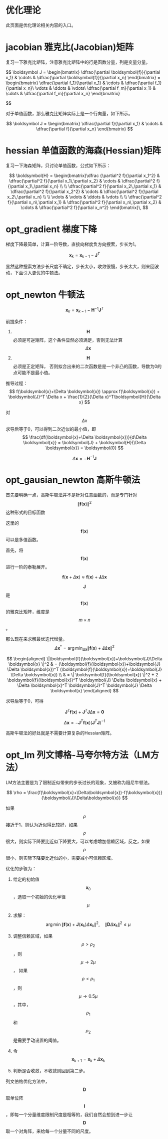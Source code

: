 # 优化理论

此页面是优化理论相关内容的入口。

# jacobian 雅克比(Jacobian)矩阵

复习一下雅克比矩阵，注意雅克比矩阵中的行是函数分量，列是变量分量。

$$
\boldsymbol J = \begin{bmatrix}
    \dfrac{\partial \boldsymbol{f}}{\partial x_1} & \cdots & \dfrac{\partial \boldsymbol{f}}{\partial x_n} \end{bmatrix}
= \begin{bmatrix}
    \dfrac{\partial f_1}{\partial x_1} & \cdots & \dfrac{\partial f_1}{\partial x_n}\\
    \vdots & \ddots & \vdots\\
    \dfrac{\partial f_m}{\partial x_1} & \cdots & \dfrac{\partial f_m}{\partial x_n} \end{bmatrix}

$$

对于单值函数，那么雅克比矩阵实际上是一个行向量，如下所示。

$$
\boldsymbol J = \begin{bmatrix}
    \dfrac{\partial f}{\partial x_1} & \cdots & \dfrac{\partial f}{\partial x_n} \end{bmatrix}
$$

# hessian 单值函数的海森(Hessian)矩阵

复习一下海森矩阵，只讨论单值函数，公式如下所示：

$$
\boldsymbol{H} = \begin{bmatrix}\dfrac {\partial^2 f}{\partial x_1^2} & \dfrac{\partial^2 f}{\partial x_1\,\partial x_2} & \cdots & \dfrac{\partial^2 f}{\partial x_1\,\partial x_n} \\  \\
\dfrac{\partial^2 f}{\partial x_2\,\partial x_1} & \dfrac{\partial^2 f}{\partial x_2^2} & \cdots & \dfrac{\partial^2 f}{\partial x_2\,\partial x_n} \\  \\
\vdots & \vdots & \ddots & \vdots \\  \\
\dfrac{\partial^2 f}{\partial x_n\,\partial x_1} & \dfrac{\partial^2 f}{\partial x_n\,\partial x_2} & \cdots & \dfrac{\partial^2 f}{\partial x_n^2}
\end{bmatrix}\,
$$

# opt_gradient 梯度下降

梯度下降最简单，计算一阶导数，直接向梯度负方向搜索，步长为1。

$$
    \boldsymbol{x}_{k} =  \boldsymbol{x}_{k-1} - \boldsymbol{J}^T
$$

显然这种搜索方法步长尺度不确定，步长太小，收敛很慢，步长太大，则来回波动，下面引入更优的牛顿法。

# opt_newton 牛顿法

$$
    \boldsymbol{x}_{k} =  \boldsymbol{x}_{k-1} - \boldsymbol{H}^{-1} \boldsymbol{J}^T 
$$

前提条件：

1. $$ \boldsymbol{H} $$必须是可逆矩阵，这个条件显然必须满足，否则无法计算 $$ \Delta \boldsymbol{x} $$

2. $$ \boldsymbol{H} $$必须是正定矩阵， 否则拟合出来的二次函数是是一个非凸的函数，导数为0的点可能不是最小值。

推导过程：
$$
    f(\boldsymbol{x}+\Delta \boldsymbol{x}) \approx f(\boldsymbol{x}) + \boldsymbol{J}^T \Delta x + \frac{1}{2}{\Delta x}^T\boldsymbol{H}{\Delta x}
$$

对$$ \Delta x $$ 求导后等于0，可以得到二次近似的最小值，即
$$
    \frac{df(\boldsymbol{x}+\Delta \boldsymbol{x})}{d\Delta \boldsymbol{x}} = \boldsymbol{J} + \boldsymbol{H}{\Delta \boldsymbol{x}} = \boldsymbol{0}
$$


$$
    \Delta \boldsymbol{x} = -\boldsymbol{H}^{-1} \boldsymbol{J}
$$

# opt_gausian_newton 高斯牛顿法

首先要明确一点，高斯牛顿法并不是针对任意函数的，而是专门针对$$ \|\boldsymbol{f}(\boldsymbol{x})\|^2 $$这种形式的目标函数

这里的$$ \boldsymbol{f}(\boldsymbol{x}) $$可以是多值函数。

首先，将$$ \boldsymbol{f}(\boldsymbol{x}) $$进行一阶的泰勒展开。

$$
    \boldsymbol{f}(\boldsymbol{x}+\Delta \boldsymbol{x}) \approx \boldsymbol{f}(\boldsymbol{x}) + \boldsymbol{J} \Delta \boldsymbol{x}
$$

$$ \boldsymbol{J} $$是 $$ \boldsymbol{f}(\boldsymbol{x}) $$的雅克比矩阵，维度是 $$ m \times n $$。

那么现在来求解最优迭代增量。
$$
    \Delta \boldsymbol{x} ^* = \arg \min_{\Delta \boldsymbol{x}}{\|\boldsymbol{f}(\boldsymbol{x})+\boldsymbol{J}\Delta \boldsymbol{x} \|^2}
$$

$$
    \begin{aligned}
    \|\boldsymbol{f}(\boldsymbol{x})+\boldsymbol{J}\Delta \boldsymbol{x} \|^2
    & = (\boldsymbol{f}(\boldsymbol{x})+\boldsymbol{J} \Delta \boldsymbol{x})^T (\boldsymbol{f}(\boldsymbol{x})+\boldsymbol{J} \Delta \boldsymbol{x}) \\
    & = \| \boldsymbol{f}(\boldsymbol{x}) \|^2 + 2 \boldsymbol{f}(\boldsymbol{x})^T \boldsymbol{J} \Delta \boldsymbol{x} + \Delta \boldsymbol{x}^T \boldsymbol{J}^T \boldsymbol{J} \Delta \boldsymbol{x}
    \end{aligned}
$$

求导后等于0，可得

$$
    \boldsymbol{J}^T \boldsymbol{f}(\boldsymbol{x}) + \boldsymbol{J}^T \boldsymbol{J}\Delta \boldsymbol{x} = \boldsymbol{0}
$$

$$
    \Delta\boldsymbol{x} = -\boldsymbol{J}^T \boldsymbol{f}(\boldsymbol{x}) (\boldsymbol{J}^T \boldsymbol{J})^{-1}
$$

高斯牛顿法的好处就是不需要计算复杂的Hessian矩阵。

# opt_lm 列文博格-马夸尔特方法（LM方法）

LM方法主要是为了限制近似带来的步长过长的现象，又被称为阻尼牛顿法。

$$
    \rho = \frac{f(\boldsymbol{x}+\Delta\boldsymbol{x})-f(\boldsymbol{x})}{\boldsymbol{J}\Delta\boldsymbol{x}}
$$

如果 $$ \rho $$接近于1，则认为近似得比较好，如果 $$ \rho $$很大，则实际下降要比近似下降要大，可以考虑增加信赖区域，反之，如果 $$ \rho $$很小，则实际下降要比近似的小，需要减小可信赖区域。

优化的步骤为：

1. 给定的初始值 $$ \boldsymbol{x}_0 $$，选取一个初始的优化半径 $$ \mu $$

2. 求解：
$$
    \arg\min{\| \boldsymbol{f}(\boldsymbol{x}) + \boldsymbol{J}(\boldsymbol{x}_k)\Delta\boldsymbol{x}_k \|^2}, \quad \| \boldsymbol{D} \Delta\boldsymbol{x}_k \|^2 \leq \mu
$$

3. 调整信赖区域，如果 $$ \rho > \rho _2 $$，则 $$ \mu \to 2\mu $$ ， 如果 $$ \rho < \rho _1 $$，则 $$ \mu \to 0.5\mu $$，其中， $$ \rho _1 $$和 $$ \rho _2 $$是需要手动设置的阈值。

4. 令 $$ \boldsymbol{x}_{k+1} = \boldsymbol{x}_k + \Delta\boldsymbol{x}_k $$

5. 判断是否收敛，不收敛则回到第二步。

列文伯格优化方法中，$$ \boldsymbol{D} $$ 取单位阵 $$ \boldsymbol{I} $$，即每一个分量维度限制尺度是相等的，我们自然会想到进一步让 $$ \boldsymbol{D} $$取一个对角阵，来给每一个分量不同的尺度。

